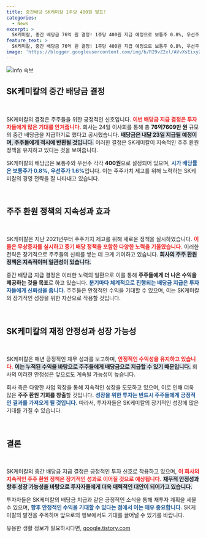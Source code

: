```yaml
---
title: 중간배당 SK케미칼 1주당 400원 발표!
categories:
  - News
excerpt: >
  SK케미칼, 중간 배당금 76억 원 결정! 1주당 400원 지급 예정으로 보통주 0.8%, 우선주 1.6%의 시가 배당률을 기록. 주주 가치를 높이기 위한 지속적인 노력의 일환! 클릭해 더 알아보세요!
feature_text: >
  SK케미칼, 중간 배당금 76억 원 결정! 1주당 400원 지급 예정으로 보통주 0.8%, 우선주 1.6%의 시가 배당률을 기록. 주주 가치를 높이기 위한 지속적인 노력의 일환! 클릭해 더 알아보세요!
image: 'https://blogger.googleusercontent.com/img/b/R29vZ2xl/AVvXsEixyZcFfHzMRdzZMjFBmAUKJYCLCGyLL1o632UiGVXcaFdKo_bkvkuCioo0uUKlGfBVcT3P84aROyZIXSBEx3Aw5nCQ3pTgDom1WDC4m8eifvWiAmWEEVb4x6G_l8C0QH225ldMjyaFvpxGEBGNO37VmDTDMHGhJPq73UglMfDca1-0aw/s1600/blogspot.png'
---
```


<p><img src="https://blogger.googleusercontent.com/img/b/R29vZ2xl/AVvXsEixyZcFfHzMRdzZMjFBmAUKJYCLCGyLL1o632UiGVXcaFdKo_bkvkuCioo0uUKlGfBVcT3P84aROyZIXSBEx3Aw5nCQ3pTgDom1WDC4m8eifvWiAmWEEVb4x6G_l8C0QH225ldMjyaFvpxGEBGNO37VmDTDMHGhJPq73UglMfDca1-0aw/s1600/blogspot.png" alt="info 속보" /></p>

<h2 data-ke-size="size26">SK케미칼의 중간 배당금 결정</h2>

<p data-ke-size="size16">&nbsp;</p>

<p>SK케미칼의 결정은 주주들을 위한 긍정적인 신호입니다. <b><span style="color: #ee2323;">이번 배당금 지급 결정은 투자자들에게 많은 기대를 안겨줍니다.</span></b> 회사는 24일 이사회를 통해 총 <b>76억7609만 원</b> 규모의 중간 배당금을 지급하기로 했다고 공시했습니다. <b><span style="background-color: #21538527;">배당금은 내달 23일 지급될 예정이며, 주주들에게 적시에 반환될 것입니다.</span></b> 이러한 결정은 SK케미칼이 지속적인 주주 환원 정책을 유지하고 있다는 것을 보여줍니다.</p>

<p>SK케미칼의 배당금은 보통주와 우선주 각각 <b>400원</b>으로 설정되어 있으며, <b><span style="color: #1a5490;">시가 배당률은 보통주가 0.8%, 우선주가 1.6%</span></b>입니다. 이는 주주가치 제고를 위해 노력하는 SK케미칼의 경영 전략을 잘 나타내고 있습니다. </p>

<p data-ke-size="size16">&nbsp;</p>

<h2 data-ke-size="size26">주주 환원 정책의 지속성과 효과</h2>

<p data-ke-size="size16">&nbsp;</p>

<p>SK케미칼은 지난 2021년부터 주주가치 제고를 위해 새로운 정책을 실시하였습니다. <b><span style="color: #ee2323;">이들은 무상증자를 실시하고 중기 배당 정책을 포함한 다양한 노력을 기울였습니다.</span></b> 이러한 전략은 장기적으로 주주들의 신뢰를 쌓는 데 크게 기여하고 있습니다. <b><span style="background-color: #21538527;">회사의 주주 환원 정책은 지속적이며 일관성이 있습니다.</span></b></p>

<p>중간 배당금 지급 결정은 이러한 노력의 일환으로 이를 통해 <b>주주들에게 더 나은 수익을 제공하는 것을 목표</b>로 하고 있습니다. <b><span style="color: #1a5490;">분기마다 체계적으로 진행되는 배당금 지급은 투자자들에게 신뢰성을 줍니다.</span></b> 주주들은 안정적인 수익을 기대할 수 있으며, 이는 SK케미칼의 장기적인 성장을 위한 자산으로 작용할 것입니다.</p>

<p data-ke-size="size16">&nbsp;</p>

<h2 data-ke-size="size26">SK케미칼의 재정 안정성과 성장 가능성</h2>

<p data-ke-size="size16">&nbsp;</p>

<p>SK케미칼은 매년 긍정적인 재무 성과를 보고하며, <b><span style="color: #ee2323;">안정적인 수익성을 유지하고 있습니다.</span></b> <b><span style="background-color: #21538527;">이는 누적된 수익을 바탕으로 주주들에게 배당금으로 지급할 수 있기 때문입니다.</span></b> 회사의 이러한 안정성은 앞으로도 계속될 가능성이 높습니다.</p>

<p>회사 측은 다양한 사업 확장을 통해 지속적인 성장을 도모하고 있으며, 이로 인해 더욱 많은 <b>주주 환원 기회를 창출</b>할 것입니다. <b><span style="color: #1a5490;">성장을 위한 투자는 반드시 주주들에게 긍정적인 결과를 가져오게 될 것입니다.</span></b> 따라서, 투자자들은 SK케미칼의 장기적인 성장에 많은 기대를 가질 수 있습니다.</p>

<p data-ke-size="size16">&nbsp;</p>

<h2 data-ke-size="size26">결론</h2>

<p data-ke-size="size16">&nbsp;</p>

<p>SK케미칼의 중간 배당금 지급 결정은 긍정적인 투자 신호로 작용하고 있으며, <b><span style="color: #ee2323;">이 회사의 지속적인 주주 환원 정책은 장기적인 성과로 이어질 것으로 예상됩니다.</span></b> <b><span style="background-color: #21538527;">재무적 안정성과 향후 성장 가능성을 바탕으로 투자자들에게 더욱 매력적인 대안이 되어가고 있습니다.</span></b></p>

<p>투자자들은 SK케미칼의 배당금 지급과 같은 긍정적인 소식을 통해 재투자 계획을 세울 수 있으며, <b><span style="color: #1a5490;">향후 안정적인 수익을 기대할 수 있다는 점에서 이는 매우 중요합니다.</span></b> SK케미칼의 발전을 주목하며 앞으로의 행보에서도 기대를 끌어낼 수 있기를 바랍니다.</p>
유용한 생활 정보가 필요하시다면, <a href="https://qoogle.tistory.com" rel="dofollow">qoogle.tistory.com</a>


